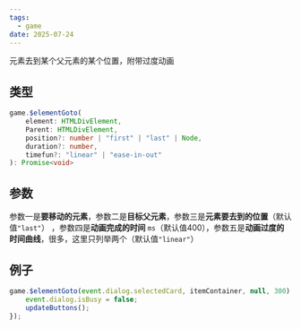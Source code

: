```yaml
---
tags:
  - game
date: 2025-07-24
---
```

元素去到某个父元素的某个位置，附带过度动画

## 类型

``` ts
game.$elementGoto(
	element: HTMLDivElement,
	Parent: HTMLDivElement,
	position?: number | "first" | "last" | Node,
	duration?: number,
	timefun?: "linear" | "ease-in-out"
): Promise<void>
```

## 参数

参数一是**要移动的元素**，参数二是**目标父元素**，参数三是**元素要去到的位置**（默认值`"last"`）
，参数四是**动画完成的时间** `ms`（默认值400），参数五是**动画过度的时间曲线**，很多，这里只列举两个（默认值`"linear"`）

## 例子

``` js
game.$elementGoto(event.dialog.selectedCard, itemContainer, null, 300).then(() => {
	event.dialog.isBusy = false;
	updateButtons();
});
```
